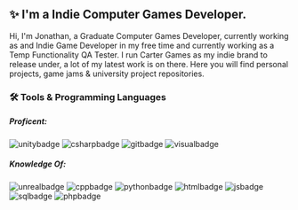 ## ✨ I'm a Indie Computer Games Developer.
Hi, I'm Jonathan, a Graduate Computer Games Developer, currently working as and Indie Game Developer in my free time and currently working as a Temp Functionality QA Tester. I run Carter Games as my indie brand to release under, a lot of my latest work is on there. Here you will find personal projects, game jams & university project repositories. 

### 🛠️ Tools & Programming Languages 
##### Proficent:
![unitybadge] ![csharpbadge] ![gitbadge] ![visualbadge]

##### Knowledge Of:
![unrealbadge] ![cppbadge] ![pythonbadge] ![htmlbadge] ![jsbadge] ![sqlbadge] ![phpbadge]

[port]: https://jonathan.carter.games
[youtube]: https://www.youtube.com/channel/UCyiWPX6M3StP1Z3hB9b1rzA
[linkedin]: https://www.linkedin.com/in/jonathanmcarter
[twitter]: https://twitter.com/CarterGamesUK
[facebook]: https://www.facebook.com/CarterGames
[instagram]: https://www.instagram.com/cartergamesuk/

<!-- Proficient Badges -->
[unitybadge]: https://img.shields.io/badge/Engie-Unity-44924C?style=for-the-badge&logo=unity
[csharpbadge]: https://img.shields.io/badge/Code-C%23-44924C?style=for-the-badge&logo=c-sharp
[gitbadge]: https://img.shields.io/badge/Tools-Github-44924C?style=for-the-badge&logo=github
[visualbadge]: https://img.shields.io/badge/Editor-Visual%20Studio-44924C?style=for-the-badge&logo=visual-studio

<!-- Knowledge of Badges -->
[unrealbadge]: https://img.shields.io/badge/Engie-Unreal%20Engine%204-5C652D?style=for-the-badge&logo=unreal-engine
[cppbadge]: https://img.shields.io/badge/Code-C++-5C652D?style=for-the-badge&logo=C%2B%2B
[pythonbadge]: https://img.shields.io/badge/Code-Python-5C652D?style=for-the-badge&logo=python&logoColor=white
[htmlbadge]: https://img.shields.io/badge/Code-Html%205-5C652D?style=for-the-badge&logo=html5&logoColor=white
[jsbadge]: https://img.shields.io/badge/Code-Java%20Script-5C652D?style=for-the-badge&logo=javascript&logoColor=white
[sqlbadge]: https://img.shields.io/badge/Code-mySQL-5C652D?style=for-the-badgee&logo=mysql&logoColor=white
[phpbadge]: https://img.shields.io/badge/Code-Php-5C652D?style=for-the-badge&logo=php&logoColor=white
